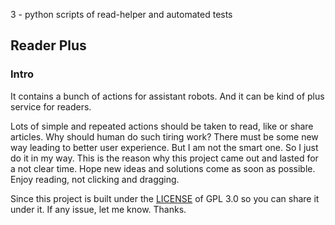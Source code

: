 3 - python scripts of read-helper and automated tests

## Reader Plus

### Intro

It contains a bunch of  actions for assistant robots. And it can be kind of plus service for readers.

Lots of simple and repeated actions should be taken to read, like or share articles.  Why should human do such tiring work? There must be some new way leading to better user experience. But I am not the smart one. So I just do it in my way. This is the reason why this project came out and lasted for a not clear time. Hope new ideas and solutions come as soon as possible. Enjoy reading, not clicking and dragging.

Since this project is built under the [LICENSE](./LICENSE) of GPL 3.0 so you can share it under it. If any issue, let me know. Thanks.

